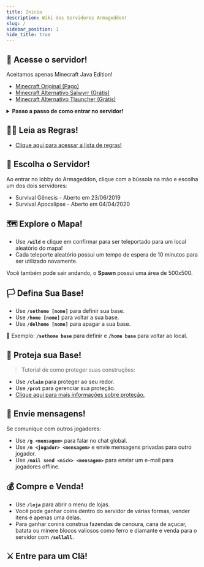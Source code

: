 ```yaml
---
title: Inicio
description: Wiki dos Servidores Armageddon!
slug: /
sidebar_position: 1
hide_title: true
---
```


## 🚀 Acesse o servidor!

Aceitamos apenas Minecraft Java Edition!
- [Minecraft Original (Pago)](https://www.minecraft.net/pt-pt/store/minecraft-java-edition)
- [Minecraft Alternativo Salwyrr (Grátis)](https://www.salwyrr.com/)
- [Minecraft Alternativo Tlauncher (Grátis)](https://tlauncher.org/installer)

<details>
<summary><b>Passo a passo de como entrar no servidor!</b></summary>
<div>

1. Clique na opção `Multijogador`:

![imagem1](https://i.imgur.com/lJHY0gh.png)

<br></br>

2. Clique na opção `Adicionar Servidor`:

![imagem2](https://i.imgur.com/SReswRs.png)

<br></br>

3. Preencha `armamc.com` na opção `Endereço do servidor` e clique em `Concluído`:

![imagem3](https://i.imgur.com/tSPVQdU.png)

<br></br>

4. Clique na mensagem do servidor e depois em `Entrar no servidor`:

![imagem4](https://i.imgur.com/rKDwWBf.png)

<br></br>

5. Use **`/register Sua-Senha Sua-Senha`** para se registrar!

</div>
</details>

## 🏴‍☠️ Leia as Regras!

- [Clique aqui para acessar a lista de regras!](https://wiki.armamc.com/regras)

## 🧭 Escolha o Servidor!

Ao entrar no lobby do Armageddon, clique com a bússola na mão e escolha um dos dois servidores:

* Survival Gênesis - Aberto em 23/06/2019
* Survival Apocalipse - Aberto em 04/04/2020

## 🗺️ Explore o Mapa!

* Use **`/wild`** e clique em confirmar para ser teleportado para um local aleatório do mapa!
* Cada teleporte aleatório possui um tempo de espera de 10 minutos para ser utilizado novamente.

Você também pode sair andando, o **Spawn** possui uma área de 500x500.

## 🏳️ Defina Sua Base!

* Use **`/sethome [nome]`** para definir sua base.
* Use **`/home [nome]`** para voltar a sua base.
* Use **`/delhome [nome]`** para apagar a sua base.

🎯 Exemplo: **`/sethome base`** para definir e **`/home base`** para voltar ao local.

## 💂 Proteja sua Base!

> Tutorial de como proteger suas construções:

* Use **`/claim`** para proteger ao seu redor.
* Use **`/prot`** para gerenciar sua proteção.
* [Clique aqui para mais informações sobre proteção.](/protecao/basica.md)

## 💬 Envie mensagens!

Se comunique com outros jogadores:

* Use **`/g <mensagem>`** para falar no chat global.
* Use **`/m <jogador> <mensagem>`** e envie mensagens privadas para outro jogador.
* Use **`/mail send <nick> <mensagem>`** para enviar um e-mail para jogadores offline.

## 💰 Compre e Venda!

* Use **`/loja`** para abrir o menu de lojas.
* Você pode ganhar coins dentro do servidor de várias formas, vender itens é apenas uma delas.
* Para ganhar conins construa fazendas de cenoura, cana de açucar, batata ou minere blocos valiosos como ferro e diamante e venda para o servidor com **`/sellall`**.

## ⚔️ Entre para um Clã!
